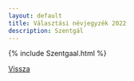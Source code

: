 ```yaml
---
layout: default
title: Választási névjegyzék 2022
description: Szentgál
---
```


{% include Szentgaal.html %}

[Vissza](./)